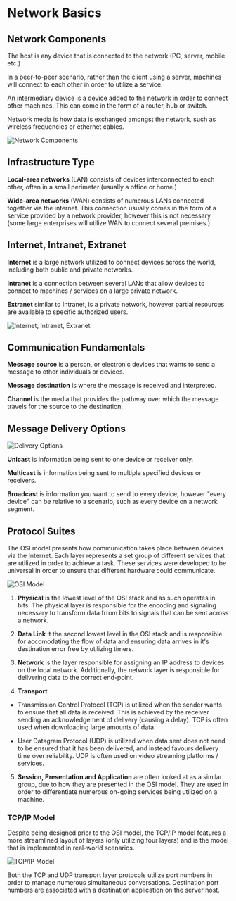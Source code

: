 # Network Basics

## Network Components

The host is any device that is connected to the network (PC, server, mobile etc.)

In a peer-to-peer scenario, rather than the client using a server, machines will connect to each other in order to utilize a service.

An intermediary device is a device added to the network in order to connect other machines. This can come in the form of a router, hub or switch.

Network media is how data is exchanged amongst the network, such as wireless frequencies or ethernet cables.


![Network Components](images/NetworkComponents.png)

## Infrastructure Type

**Local-area networks** (LAN) consists of devices interconnected to each other, often in a small perimeter (usually a office or home.)

**Wide-area networks** (WAN) consists of numerous LANs connected together via the internet. This connection usually comes in the form of a service provided by a network provider, however this is not necessary (some large enterprises will utilize WAN to connect several premises.)

## Internet, Intranet, Extranet

**Internet** is a large network utilized to connect devices across the world, including both public and private networks.

**Intranet** is a connection between several LANs that allow devices to connect to machines / services on a large private network.

**Extranet** similar to Intranet, is a private network, however partial resources are available to specific authorized users.

![Internet, Intranet, Extranet](images/InternetIntranetExtranet.png)

## Communication Fundamentals

**Message source** is a person, or electronic devices that wants to send a message to other individuals or devices.

**Message destination** is where the message is received and interpreted.

**Channel** is the media that provides the pathway over which the message travels for the source to the destination.

## Message Delivery Options

![Delivery Options](images/DeliveryOptions.png)

**Unicast** is information being sent to one device or receiver only.

**Multicast** is information being sent to multiple specified devices or receivers.

**Broadcast** is information you want to send to every device, however "every device" can be relative to a scenario, such as every device on a network segment.

## Protocol Suites

The OSI model presents how communication takes place between devices via the Internet. Each layer represents a set group of different services that are utilized in order to achieve a task. These services were developed to be universal in order to ensure that different hardware could communicate.

![OSI Model](images/OSI.png)

1. **Physical** is the lowest level of the OSI stack and as such operates in bits. The physical layer is responsible for the encoding and signaling necessary to transform data frrom bits to signals that can be sent across a network.

2. **Data Link** it the second lowest level in the OSI stack and is responsible for accomodating the flow of data and ensuring data arrives in it's destination error free by utilizing timers.

3. **Network** is the layer responsible for assigning an IP address to devices on the local network. Additionally, the network layer is responsible for delivering data to the correct end-point.

4. **Transport**

- Transmission Control Protocol (TCP) is utilized when the sender wants to ensure that all data is received. This is achieved by the receiver sending an acknowledgement of delivery (causing a delay). TCP is often used when downloading large amounts of data.

- User Datagram Protocol (UDP) is utilized when data sent does not need to be ensured that it has been delivered, and instead favours delivery time over reliability. UDP is often used on video streaming platforms / services.

5. **Session, Presentation and Application** are often looked at as a similar group, due to how they are presented in the OSI model. They are used in order to differentiate numerous on-going services being utilized on a machine.

### TCP/IP Model

Despite being designed prior to the OSI model, the TCP/IP model features a more streamlined layout of layers (only utilizing four layers) and is the model that is implemented in real-world scenarios.

![TCP/IP Model](images/TCPvsOSI.png)

Both the TCP and UDP transport layer protocols utilize port numbers in order to manage numerous simultaneous conversations. Destination port numbers are associated with a destination application on the server host.
